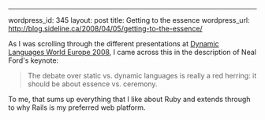 --- 
wordpress_id: 345
layout: post
title: Getting to the essence
wordpress_url: http://blog.sideline.ca/2008/04/05/getting-to-the-essence/

<p>As I was scrolling through the different presentations at <a href="http://dlw-europe.com/">Dynamic Languages World Europe 2008</a>, I came across this in the description of Neal Ford's keynote:</p>

<blockquote>The debate over static vs. dynamic languages is really a red herring: it should be about essence vs. ceremony.</blockquote>

<p>To me, that sums up everything that I like about Ruby and extends through to why Rails is my preferred web platform.</p>
